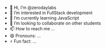 - 👋 Hi, I’m @zerodaylabs
- 👀 I’m interested in FullStack development
- 🌱 I’m currently learning JavaScript
- 💞️ I’m looking to collaborate on other students
- 📫 How to reach me ...
- 😄 Pronouns: ...
- ⚡ Fun fact: ...

<!---
zerodaylabs/zerodaylabs is a ✨ special ✨ repository because its `README.md` (this file) appears on your GitHub profile.
You can click the Preview link to take a look at your changes.
--->
